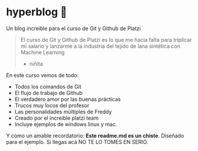 # hyperblog 🤩
Un blog increible para el curso de Git y Github de Platzi
> El curso de Git y Github de Platzi es lo que me hacía falta para triplicar mi salario y lanzarme a la industria del tejido de lana sintética con Machine Learning
> - niñita

En este curso vemos de todo:
* Todos los comandos de Git
* El flujo de trabajo de Github
* El verdadero amor por las buenas prácticas
* Trucos muy locos del profesor
* Las personalidades múltiples de Freddy
* Creado por el increible platzi team
* Incluye ejemplos de windows linux y mac.

Y como un amable recordatorio: **Este readme.md es un chiste**. Diseñado para el ejemplo. Si llegas acá NO TE LO TOMES EN SERIO.